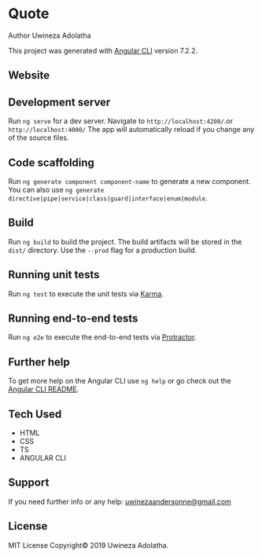 # Quote

Author Uwineza Adolatha

This project was generated with [Angular CLI](https://github.com/angular/angular-cli) version 7.2.2.

## Website

## Development server

Run `ng serve` for a dev server. Navigate to `http://localhost:4200/`.or `http://localhost:4000/` The app will automatically reload if you change any of the source files.

## Code scaffolding

Run `ng generate component component-name` to generate a new component. You can also use `ng generate directive|pipe|service|class|guard|interface|enum|module`.

## Build

Run `ng build` to build the project. The build artifacts will be stored in the `dist/` directory. Use the `--prod` flag for a production build.

## Running unit tests

Run `ng test` to execute the unit tests via [Karma](https://karma-runner.github.io).

## Running end-to-end tests

Run `ng e2e` to execute the end-to-end tests via [Protractor](http://www.protractortest.org/).

## Further help

To get more help on the Angular CLI use `ng help` or go check out the [Angular CLI README](https://github.com/angular/angular-cli/blob/master/README.md).

## Tech Used

- HTML
- CSS
- TS
- ANGULAR CLI

## Support

If you need further info or any help: uwinezaandersonne@gmail.com

## License

MIT License Copyright© 2019 Uwineza Adolatha.

